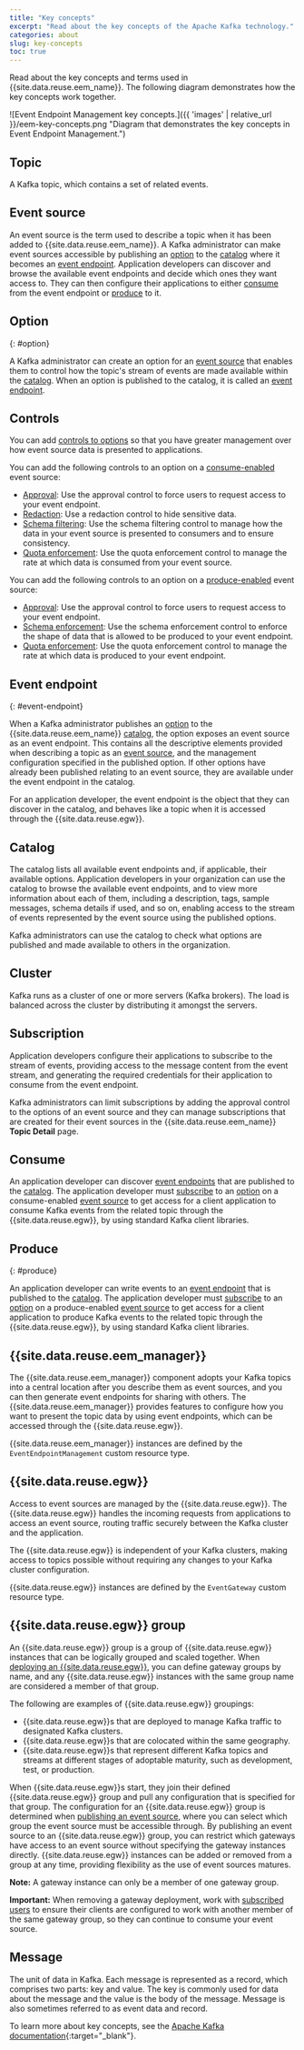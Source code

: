 ```yaml
---
title: "Key concepts"
excerpt: "Read about the key concepts of the Apache Kafka technology."
categories: about
slug: key-concepts
toc: true
---
```


Read about the key concepts and terms used in {{site.data.reuse.eem_name}}. The following diagram demonstrates how the key concepts work together.

![Event Endpoint Management key concepts.]({{ 'images' | relative_url }}/eem-key-concepts.png "Diagram that demonstrates the key concepts in Event Endpoint Management.")

## Topic

A Kafka topic, which contains a set of related events.

## Event source

An event source is the term used to describe a topic when it has been added to {{site.data.reuse.eem_name}}. A Kafka administrator can make event sources accessible by publishing an [option](#option) to the [catalog](#catalog) where it becomes an [event endpoint](#event-endpoint). Application developers can discover and browse the available event endpoints and decide which ones they want access to. They can then configure their applications to either [consume](#consume) from the event endpoint or [produce](#produce) to it.

## Option
{: #option}

A Kafka administrator can create an option for an [event source](#event-source) that enables them to control how the topic's stream of events are made available within the [catalog](#catalog). When an option is published to the catalog, it is called an [event endpoint](#event-endpoint).

## Controls

You can add [controls to options](../../describe/option-controls) so that you have greater management over how event source data is presented to applications.

You can add the following controls to an option on a [consume-enabled](#consume) event source:

   * [Approval](../../describe/option-controls#approval-controls): Use the approval control to force users to request access to your event endpoint.
   * [Redaction](../../describe/option-controls#redaction): Use a redaction control to hide sensitive data.
   * [Schema filtering](../../describe/option-controls#schema-filter): Use the schema filtering control to manage how the data in your event source is presented to consumers and to ensure consistency.
   * [Quota enforcement](../../describe/option-controls#quota-consume): Use the quota enforcement control to manage the rate at which data is consumed from your event source.

You can add the following controls to an option on a [produce-enabled](#produce) event source:

   * [Approval](../../describe/option-controls#approval-controls): Use the approval control to force users to request access to your event endpoint.
   * [Schema enforcement](../../describe/option-controls#schema-enforcement): Use the schema enforcement control to enforce the shape of data that is allowed to be produced to your event endpoint.
   * [Quota enforcement](../../describe/option-controls#quota-produce): Use the quota enforcement control to manage the rate at which data is produced to your event endpoint.


## Event endpoint
{: #event-endpoint}

When a Kafka administrator publishes an [option](#option) to the {{site.data.reuse.eem_name}} [catalog](#catalog), the option exposes an event source as an event endpoint. This contains all the descriptive elements provided when describing a topic as an [event source](#event-source), and the management configuration specified in the published option. If other options have already been published relating to an event source, they are available under the event endpoint in the catalog.

For an application developer, the event endpoint is the object that they can discover in the catalog, and behaves like a topic when it is accessed through the {{site.data.reuse.egw}}.

## Catalog

The catalog lists all available event endpoints and, if applicable, their available options. Application developers in your organization can use the catalog to browse the available event endpoints, and to view more information about each of them, including a description, tags, sample messages, schema details if used, and so on, enabling access to the stream of events represented by the event source using the published options.

Kafka administrators can use the catalog to check what options are published and made available to others in the organization.

## Cluster

Kafka runs as a cluster of one or more servers (Kafka brokers). The load is balanced across the cluster by distributing it amongst the servers.

## Subscription

Application developers configure their applications to subscribe to the stream of events, providing access to the message content from the event stream, and generating the required credentials for their application to consume from the event endpoint. 

Kafka administrators can limit subscriptions by adding the approval control to the options of an event source and they can manage subscriptions that are created for their event sources in the {{site.data.reuse.eem_name}} **Topic Detail** page.

## Consume

An application developer can discover [event endpoints](#event-endpoints) that are published to the [catalog](#catalog). The application developer must [subscribe](#subscription) to an [option](#option) on a consume-enabled [event source](#event-source) to get access for a client application to consume Kafka events from the related topic through the {{site.data.reuse.egw}}, by using standard Kafka client libraries.

## Produce
{: #produce}

An application developer can write events to an [event endpoint](#event-endpoints) that is published to the [catalog](#catalog). The application developer must [subscribe](#subscription) to an [option](#option) on a produce-enabled [event source](#event-source) to get access for a client application to produce Kafka events to the related topic through the {{site.data.reuse.egw}}, by using standard Kafka client libraries.

## {{site.data.reuse.eem_manager}}

The {{site.data.reuse.eem_manager}} component adopts your Kafka topics into a central location after you describe them as event sources, and you can then generate event endpoints for sharing with others. The {{site.data.reuse.eem_manager}} provides features to configure how you want to present the topic data by using event endpoints, which can be accessed through the {{site.data.reuse.egw}}.

{{site.data.reuse.eem_manager}} instances are defined by the `EventEndpointManagement` custom resource type.

## {{site.data.reuse.egw}}

Access to event sources are managed by the {{site.data.reuse.egw}}. The {{site.data.reuse.egw}} handles the incoming requests from applications to access an event source, routing traffic securely between the Kafka cluster and the application.

The {{site.data.reuse.egw}} is independent of your Kafka clusters, making access to topics possible without requiring any changes to your Kafka cluster configuration.

{{site.data.reuse.egw}} instances are defined by the `EventGateway` custom resource type.

## {{site.data.reuse.egw}} group

An {{site.data.reuse.egw}} group is a group of {{site.data.reuse.egw}} instances that can be logically grouped and scaled together. When [deploying an {{site.data.reuse.egw}}](../../installing/deploy-gateways), you can define gateway groups by name, and any {{site.data.reuse.egw}} instances with the same group name are considered a member of that group.

The following are examples of {{site.data.reuse.egw}} groupings:


- {{site.data.reuse.egw}}s that are deployed to manage Kafka traffic to designated Kafka clusters.
- {{site.data.reuse.egw}}s that are colocated within the same geography.
- {{site.data.reuse.egw}}s that represent different Kafka topics and streams at different stages of adoptable maturity, such as development, test, or production.


When {{site.data.reuse.egw}}s start, they join their defined {{site.data.reuse.egw}} group and pull any configuration that is specified for that group. The configuration for an {{site.data.reuse.egw}} group is determined when [publishing an event source](../../describe/publishing-options), where you can select which group the event source must be accessible through. By publishing an event source to an {{site.data.reuse.egw}} group, you can restrict which gateways have access to an event source without specifying the gateway instances directly. {{site.data.reuse.egw}} instances can be added or removed from a group at any time, providing flexibility as the use of event sources matures.

**Note:** A gateway instance can only be a member of one gateway group.

**Important:** When removing a gateway deployment, work with [subscribed users](../../describe/managing-user-access-to-options) to ensure their clients are configured to work with another member of the same gateway group, so they can continue to consume your event source.

## Message

The unit of data in Kafka. Each message is represented as a record, which comprises two parts: key and value. The key is commonly used for data about the message and the value is the body of the message. Message is also sometimes referred to as event data and record.

To learn more about key concepts, see the [Apache Kafka documentation](http://kafka.apache.org/documentation.html){:target="_blank"}.
